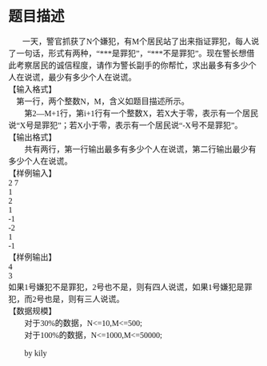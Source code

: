 # 题目描述


<p class="p0" style="margin-top:0pt;margin-bottom:0pt;text-indent:21pt;text-align:left;">
<span style="font-size:12pt;font-family:&#39;Times New Roman&#39;;mso-spacerun:&#39;yes&#39;;">一天，警官抓获了<span style="font-family:&#39;Times New Roman&#39;;">N</span><span style="font-family:宋体;">个嫌犯，有</span><span style="font-family:&#39;Times New Roman&#39;;">M</span><span style="font-family:宋体;">个居民站了出来指证罪犯，每人说了一句话，形式有两种，</span><span style="font-family:&#39;Times New Roman&#39;;">“***</span><span style="font-family:宋体;">是罪犯</span><span style="font-family:&#39;Times New Roman&#39;;">”</span><span style="font-family:宋体;">，</span><span style="font-family:&#39;Times New Roman&#39;;">“***</span><span style="font-family:宋体;">不是罪犯</span><span style="font-family:&#39;Times New Roman&#39;;">”</span><span style="font-family:宋体;">。现在警长想借此考察居民的诚信程度，请作为警长副手的你帮忙，求出最多有多少个人在说谎，最少有多少个人在说谎。</span></span><span style="font-size:12pt;font-family:&#39;Times New Roman&#39;;mso-spacerun:&#39;yes&#39;;"><o:p></o:p></span> 
</p>
<p class="p0" style="margin-top:0pt;margin-bottom:0pt;text-align:left;">
<span style="font-size:12pt;font-family:&#39;Times New Roman&#39;;mso-spacerun:&#39;yes&#39;;">【输入格式】</span><span style="font-size:12pt;font-family:&#39;Times New Roman&#39;;mso-spacerun:&#39;yes&#39;;"><o:p></o:p></span> 
</p>
<p class="p0" style="margin-top:0pt;margin-bottom:0pt;text-align:left;">
<span style="font-size:12pt;font-family:&#39;Times New Roman&#39;;mso-spacerun:&#39;yes&#39;;">    第一行，两个整数<span style="font-family:&#39;Times New Roman&#39;;">N</span><span style="font-family:宋体;">，</span><span style="font-family:&#39;Times New Roman&#39;;">M</span><span style="font-family:宋体;">，含义如题目描述所示。</span></span><span style="font-size:12pt;font-family:&#39;Times New Roman&#39;;mso-spacerun:&#39;yes&#39;;"><o:p></o:p></span> 
</p>
<p class="p0" style="margin-top:0pt;margin-bottom:0pt;text-indent:24pt;text-align:left;">
<span style="font-size:12pt;font-family:&#39;Times New Roman&#39;;mso-spacerun:&#39;yes&#39;;">第<span style="font-family:&#39;Times New Roman&#39;;">2—M+1</span><span style="font-family:宋体;">行，第</span><span style="font-family:&#39;Times New Roman&#39;;">i+1</span><span style="font-family:宋体;">行有一个整数</span><span style="font-family:&#39;Times New Roman&#39;;">X</span><span style="font-family:宋体;">，若</span><span style="font-family:&#39;Times New Roman&#39;;">X</span><span style="font-family:宋体;">大于零，表示</span></span><span style="font-size:12pt;font-family:&#39;宋体&#39;;mso-spacerun:&#39;yes&#39;;">有一个</span><span style="font-size:12pt;font-family:&#39;Times New Roman&#39;;mso-spacerun:&#39;yes&#39;;">居民说<span style="font-family:&#39;Times New Roman&#39;;">“X</span><span style="font-family:宋体;">号是罪犯</span><span style="font-family:&#39;Times New Roman&#39;;">”</span><span style="font-family:宋体;">；若</span><span style="font-family:&#39;Times New Roman&#39;;">X</span><span style="font-family:宋体;">小于零，表示</span></span><span style="font-size:12pt;font-family:&#39;宋体&#39;;mso-spacerun:&#39;yes&#39;;">有一个</span><span style="font-size:12pt;font-family:&#39;Times New Roman&#39;;mso-spacerun:&#39;yes&#39;;">居民说<span style="font-family:&#39;Times New Roman&#39;;">“-X</span><span style="font-family:宋体;">号不是罪犯</span><span style="font-family:&#39;Times New Roman&#39;;">”</span><span style="font-family:宋体;">。</span></span><span style="font-size:12pt;font-family:&#39;Times New Roman&#39;;mso-spacerun:&#39;yes&#39;;"><o:p></o:p></span> 
</p>
<p class="p0" style="margin-top:0pt;margin-bottom:0pt;text-align:left;">
<span style="font-size:12pt;font-family:&#39;Times New Roman&#39;;mso-spacerun:&#39;yes&#39;;">【输出格式】</span><span style="font-size:12pt;font-family:&#39;Times New Roman&#39;;mso-spacerun:&#39;yes&#39;;"><o:p></o:p></span> 
</p>
<p class="p0" style="margin-top:0pt;margin-bottom:0pt;text-indent:24pt;text-align:left;">
<span style="font-size:12pt;font-family:&#39;Times New Roman&#39;;mso-spacerun:&#39;yes&#39;;">共有两行，第一行输出最多有多少个人在说谎，第二行输出最少有多少个人在说谎。</span><span style="font-size:12pt;font-family:&#39;Times New Roman&#39;;mso-spacerun:&#39;yes&#39;;"><o:p></o:p></span> 
</p>
<p class="p0" style="margin-top:0pt;margin-bottom:0pt;text-align:left;">
<span style="font-size:12pt;font-family:&#39;Times New Roman&#39;;mso-spacerun:&#39;yes&#39;;">【样例输入】</span><span style="font-size:12pt;font-family:&#39;Times New Roman&#39;;mso-spacerun:&#39;yes&#39;;"><o:p></o:p></span> 
</p>
<p class="p0" style="margin-top:0pt;margin-bottom:0pt;text-align:left;">
<span style="font-size:12pt;font-family:&#39;Times New Roman&#39;;mso-spacerun:&#39;yes&#39;;">2 7</span><span style="font-size:12pt;font-family:&#39;Times New Roman&#39;;mso-spacerun:&#39;yes&#39;;"><o:p></o:p></span> 
</p>
<p class="p0" style="margin-top:0pt;margin-bottom:0pt;text-align:left;">
<span style="font-size:12pt;font-family:&#39;Times New Roman&#39;;mso-spacerun:&#39;yes&#39;;">1</span><span style="font-size:12pt;font-family:&#39;Times New Roman&#39;;mso-spacerun:&#39;yes&#39;;"><o:p></o:p></span> 
</p>
<p class="p0" style="margin-top:0pt;margin-bottom:0pt;text-align:left;">
<span style="font-size:12pt;font-family:&#39;Times New Roman&#39;;mso-spacerun:&#39;yes&#39;;">2</span><span style="font-size:12pt;font-family:&#39;Times New Roman&#39;;mso-spacerun:&#39;yes&#39;;"><o:p></o:p></span> 
</p>
<p class="p0" style="margin-top:0pt;margin-bottom:0pt;text-align:left;">
<span style="font-size:12pt;font-family:&#39;Times New Roman&#39;;mso-spacerun:&#39;yes&#39;;">1</span><span style="font-size:12pt;font-family:&#39;Times New Roman&#39;;mso-spacerun:&#39;yes&#39;;"><o:p></o:p></span> 
</p>
<p class="p0" style="margin-top:0pt;margin-bottom:0pt;text-align:left;">
<span style="font-size:12pt;font-family:&#39;Times New Roman&#39;;mso-spacerun:&#39;yes&#39;;">-1</span><span style="font-size:12pt;font-family:&#39;Times New Roman&#39;;mso-spacerun:&#39;yes&#39;;"><o:p></o:p></span> 
</p>
<p class="p0" style="margin-top:0pt;margin-bottom:0pt;text-align:left;">
<span style="font-size:12pt;font-family:&#39;Times New Roman&#39;;mso-spacerun:&#39;yes&#39;;">-2</span><span style="font-size:12pt;font-family:&#39;Times New Roman&#39;;mso-spacerun:&#39;yes&#39;;"><o:p></o:p></span> 
</p>
<p class="p0" style="margin-top:0pt;margin-bottom:0pt;text-align:left;">
<span style="font-size:12pt;font-family:&#39;Times New Roman&#39;;mso-spacerun:&#39;yes&#39;;">1</span><span style="font-size:12pt;font-family:&#39;Times New Roman&#39;;mso-spacerun:&#39;yes&#39;;"><o:p></o:p></span> 
</p>
<p class="p0" style="margin-top:0pt;margin-bottom:0pt;text-align:left;">
<span style="font-size:12pt;font-family:&#39;Times New Roman&#39;;mso-spacerun:&#39;yes&#39;;">-1</span><span style="font-size:12pt;font-family:&#39;Times New Roman&#39;;mso-spacerun:&#39;yes&#39;;"><o:p></o:p></span> 
</p>
<p class="p0" style="margin-top:0pt;margin-bottom:0pt;text-align:left;">
<span style="font-size:12pt;font-family:&#39;Times New Roman&#39;;mso-spacerun:&#39;yes&#39;;">【样例输出】</span><span style="font-size:12pt;font-family:&#39;Times New Roman&#39;;mso-spacerun:&#39;yes&#39;;"><o:p></o:p></span> 
</p>
<p class="p0" style="margin-top:0pt;margin-bottom:0pt;text-align:left;">
<span style="font-size:12pt;font-family:&#39;Times New Roman&#39;;mso-spacerun:&#39;yes&#39;;">4</span><span style="font-size:12pt;font-family:&#39;Times New Roman&#39;;mso-spacerun:&#39;yes&#39;;"><o:p></o:p></span> 
</p>
<p class="p0" style="margin-top:0pt;margin-bottom:0pt;text-align:left;">
<span style="font-size:12pt;font-family:&#39;Times New Roman&#39;;mso-spacerun:&#39;yes&#39;;">3</span><span style="font-size:12pt;font-family:&#39;Times New Roman&#39;;mso-spacerun:&#39;yes&#39;;"><o:p></o:p></span> 
</p>
<p class="p0" style="margin-top:0pt;margin-bottom:0pt;text-align:left;">
<span style="font-size:12pt;font-family:&#39;Times New Roman&#39;;mso-spacerun:&#39;yes&#39;;">如果<span style="font-family:&#39;Times New Roman&#39;;">1</span><span style="font-family:宋体;">号嫌犯不是罪犯，</span><span style="font-family:&#39;Times New Roman&#39;;">2</span><span style="font-family:宋体;">号也不是，则有四人说谎，如果</span><span style="font-family:&#39;Times New Roman&#39;;">1</span><span style="font-family:宋体;">号嫌犯是罪犯，而</span><span style="font-family:&#39;Times New Roman&#39;;">2</span><span style="font-family:宋体;">号也是，则有三人说谎。</span></span><span style="font-size:12pt;font-family:&#39;Times New Roman&#39;;mso-spacerun:&#39;yes&#39;;"><o:p></o:p></span> 
</p>
<p class="p0" style="margin-top:0pt;margin-bottom:0pt;text-align:left;">
<span style="font-size:12pt;font-family:&#39;Times New Roman&#39;;mso-spacerun:&#39;yes&#39;;"><o:p></o:p></span> 
</p>
<p class="p0" style="margin-top:0pt;margin-bottom:0pt;text-align:left;">
<span style="font-size:12pt;font-family:&#39;Times New Roman&#39;;mso-spacerun:&#39;yes&#39;;">【数据规模】</span><span style="font-size:12pt;font-family:&#39;Times New Roman&#39;;mso-spacerun:&#39;yes&#39;;"><o:p></o:p></span> 
</p>
<p class="p0" style="margin-top:0pt;margin-bottom:0pt;text-indent:24pt;text-align:left;">
<span style="font-size:12pt;font-family:&#39;Times New Roman&#39;;mso-spacerun:&#39;yes&#39;;">对于<span style="font-family:&#39;Times New Roman&#39;;">30%</span><span style="font-family:宋体;">的数据，</span><span style="font-family:&#39;Times New Roman&#39;;">N&lt;=10,M&lt;=500;</span></span><span style="font-size:12pt;font-family:&#39;Times New Roman&#39;;mso-spacerun:&#39;yes&#39;;"><o:p></o:p></span> 
</p>
<p class="p0" style="margin-top:0pt;margin-bottom:0pt;text-indent:24pt;text-align:left;">
<span style="font-size:12pt;font-family:&#39;Times New Roman&#39;;mso-spacerun:&#39;yes&#39;;">对于<span style="font-family:&#39;Times New Roman&#39;;">100%</span><span style="font-family:宋体;">的数据，</span><span style="font-family:&#39;Times New Roman&#39;;">N&lt;=1000,M&lt;=50000;</span></span> 
</p>
<p class="p0" style="margin-top:0pt;margin-bottom:0pt;text-indent:24pt;text-align:left;">
 
</p>
<p class="p0" style="margin-top:0pt;margin-bottom:0pt;text-indent:24pt;text-align:left;">
<span style="font-size:12pt;font-family:&#39;Times New Roman&#39;;mso-spacerun:&#39;yes&#39;;">by kily</span> 
</p>
<!--EndFragment-->
